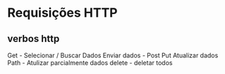 # Requisições HTTP

## verbos http

  Get - Selecionar / Buscar Dados
  Enviar dados - Post
  Put Atualizar dados
  Path - Atulizar parcialmente dados
  delete - deletar todos